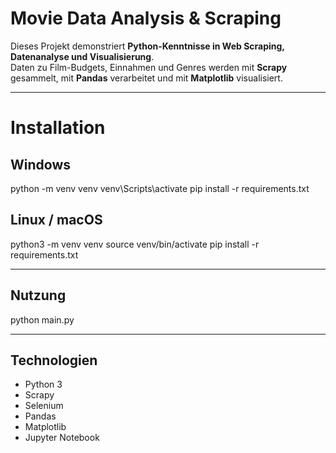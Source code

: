 # Movie Data Analysis & Scraping

Dieses Projekt demonstriert **Python-Kenntnisse in Web Scraping, Datenanalyse und Visualisierung**.  
Daten zu Film-Budgets, Einnahmen und Genres werden mit **Scrapy** gesammelt, mit **Pandas** verarbeitet und mit **Matplotlib** visualisiert.  

---

# Installation
## Windows
python -m venv venv
venv\Scripts\activate
pip install -r requirements.txt

## Linux / macOS
python3 -m venv venv
source venv/bin/activate
pip install -r requirements.txt

---

## Nutzung
python main.py

---

## Technologien
- Python 3  
- Scrapy  
- Selenium
- Pandas  
- Matplotlib  
- Jupyter Notebook  